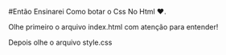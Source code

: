 #Então Ensinarei Como botar o Css No Html ❤.


Olhe primeiro o arquivo index.html com atenção para entender!

Depois olhe o arquivo style.css 

